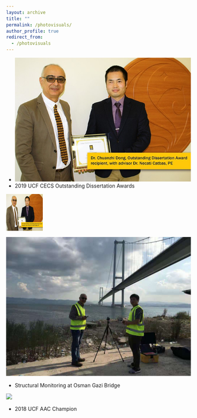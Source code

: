 ```yaml
---
layout: archive
title: ""
permalink: /photovisuals/
author_profile: true
redirect_from:
  - /photovisuals
---
```


* ![](./photovisuals_image/outstanding_dissertation_awards.jpg)
* 2019 UCF CECS Outstanding Dissertation Awards

<img src="./photovisuals_image/outstanding_dissertation_awards.jpg" alt="" style="height: 100px; width:100px;"/>

![](./photovisuals_image/osmanGazi.jpg)
* Structural Monitoring at Osman Gazi Bridge


![](./photovisuals_image/2018_ucf_champion.jpg)
* 2018 UCF AAC Champion